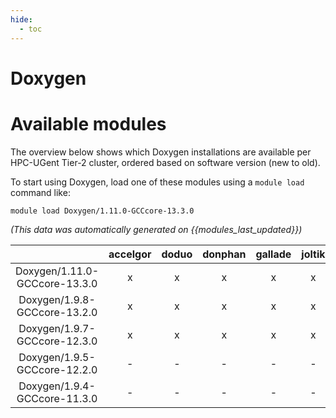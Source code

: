 ```yaml
---
hide:
  - toc
---
```


Doxygen
=======

# Available modules


The overview below shows which Doxygen installations are available per HPC-UGent Tier-2 cluster, ordered based on software version (new to old).

To start using Doxygen, load one of these modules using a `module load` command like:

```shell
module load Doxygen/1.11.0-GCCcore-13.3.0
```

*(This data was automatically generated on {{modules_last_updated}})*  

| |accelgor|doduo|donphan|gallade|joltik|shinx|
| :---: | :---: | :---: | :---: | :---: | :---: | :---: |
|Doxygen/1.11.0-GCCcore-13.3.0|x|x|x|x|x|x|
|Doxygen/1.9.8-GCCcore-13.2.0|x|x|x|x|x|x|
|Doxygen/1.9.7-GCCcore-12.3.0|x|x|x|x|x|x|
|Doxygen/1.9.5-GCCcore-12.2.0|-|-|-|-|-|x|
|Doxygen/1.9.4-GCCcore-11.3.0|-|-|-|-|-|x|
